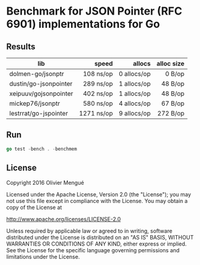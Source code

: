 
# Benchmark for JSON Pointer (RFC 6901) implementations for Go

## Results

| lib                   | speed       | allocs       | alloc size |
|-----------------------|------------:|-------------:|-----------:|
| dolmen-go/jsonptr     |   108 ns/op |  0 allocs/op |     0 B/op |
| dustin/go-jsonpointer |   289 ns/op |  1 allocs/op |    48 B/op |
| xeipuuv/gojsonpointer |   402 ns/op |  1 allocs/op |    48 B/op |
| mickep76/jsonptr      |   580 ns/op |  4 allocs/op |    67 B/op |
| lestrrat/go-jspointer |  1271 ns/op |  9 allocs/op |   272 B/op |

## Run

```go
go test -bench . -benchmem
```

## License

Copyright 2016 Olivier Mengué

Licensed under the Apache License, Version 2.0 (the "License");
you may not use this file except in compliance with the License.
You may obtain a copy of the License at

   http://www.apache.org/licenses/LICENSE-2.0

Unless required by applicable law or agreed to in writing, software
distributed under the License is distributed on an "AS IS" BASIS,
WITHOUT WARRANTIES OR CONDITIONS OF ANY KIND, either express or implied.
See the License for the specific language governing permissions and
limitations under the License.

